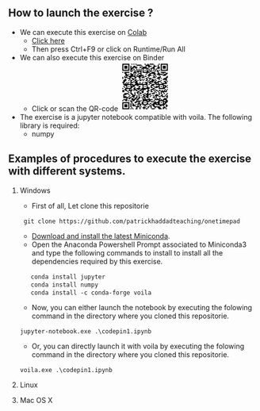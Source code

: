 ## How to launch the exercise ?
* We can execute this exercise on [Colab](https://colab.research.google.com/github/patrickhaddadteaching/onetimepad/blob/main/onetimepad_binder.ipynb)
    * [Click here](https://colab.research.google.com/github/patrickhaddadteaching/onetimepad/blob/main/onetimepad_binder.ipynb)
    * Then press Ctrl+F9 or click on Runtime/Run All
* We can also execute this exercise on Binder
    * Click or scan the QR-code <a href="https://mybinder.org/v2/gh/patrickhaddadteaching/onetimepad/main?urlpath=voila%2Frender%2Fonetimepad_binder.ipynb"><img src="qr-code-onetimepad.png" style="width:100px;height:100px;"></a>
* The exercise is a jupyter notebook compatible with voila.
The following library is required:
    * numpy
  
## Examples of procedures to execute the exercise with different systems.
1. Windows
    * First of all, Let clone this repositorie
    ```
     git clone https://github.com/patrickhaddadteaching/onetimepad
    ```
    * [Download and install the latest Miniconda](https://docs.conda.io/en/latest/miniconda.html#latest-miniconda-installer-links).
    * Open the Anaconda Powershell Prompt associated to Miniconda3 and type the following commands to install  to install all the dependencies required by this exercise.
     ```
        conda install jupyter
        conda install numpy
        conda install -c conda-forge voila    
    ```
    * Now, you can either launch the notebook by executing the folowing command in the directory where you cloned this repositorie.
    ```
    jupyter-notebook.exe .\codepin1.ipynb
    
    ```
    
    * Or, you can directly launch it with voila  by executing the folowing command in the directory where you cloned this repositorie.
    ```
    voila.exe .\codepin1.ipynb
    ```
2. Linux
3. Mac OS X
